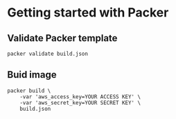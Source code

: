 # Getting started with Packer
## Validate Packer template
```console
packer validate build.json
```

## Buid image
```console
packer build \
    -var 'aws_access_key=YOUR ACCESS KEY' \
    -var 'aws_secret_key=YOUR SECRET KEY' \
    build.json
```    
